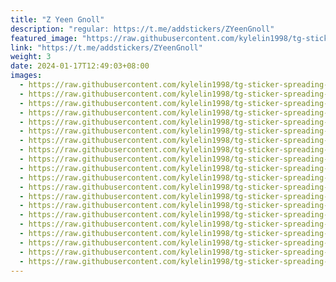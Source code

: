 ```yaml
---
title: "Z Yeen Gnoll"
description: "regular: https://t.me/addstickers/ZYeenGnoll"
featured_image: "https://raw.githubusercontent.com/kylelin1998/tg-sticker-spreading-worldwide-images/main/img/ff9d0593-cd05-46fb-9707-a43d3554cefe.jpg"
link: "https://t.me/addstickers/ZYeenGnoll"
weight: 3
date: 2024-01-17T12:49:03+08:00
images:
  - https://raw.githubusercontent.com/kylelin1998/tg-sticker-spreading-worldwide-images/main/img/ff9d0593-cd05-46fb-9707-a43d3554cefe.jpg
  - https://raw.githubusercontent.com/kylelin1998/tg-sticker-spreading-worldwide-images/main/img/7fcc380b-a54a-4906-b3f1-ca3b24819236.jpg
  - https://raw.githubusercontent.com/kylelin1998/tg-sticker-spreading-worldwide-images/main/img/fe281f80-0e7a-4ede-a25b-7e181f1824e7.jpg
  - https://raw.githubusercontent.com/kylelin1998/tg-sticker-spreading-worldwide-images/main/img/ac88e395-e840-4797-b504-b33cc80d060a.jpg
  - https://raw.githubusercontent.com/kylelin1998/tg-sticker-spreading-worldwide-images/main/img/e5acb7db-fdf5-4a26-a67d-6e1ca4578ecf.jpg
  - https://raw.githubusercontent.com/kylelin1998/tg-sticker-spreading-worldwide-images/main/img/b19d9d70-0a05-449b-94fb-bfde10b00fa8.jpg
  - https://raw.githubusercontent.com/kylelin1998/tg-sticker-spreading-worldwide-images/main/img/3e308864-4fc8-45f8-9663-f01940ba59b2.jpg
  - https://raw.githubusercontent.com/kylelin1998/tg-sticker-spreading-worldwide-images/main/img/2cbb044b-283c-4405-8de1-cbbc2168b396.jpg
  - https://raw.githubusercontent.com/kylelin1998/tg-sticker-spreading-worldwide-images/main/img/914e023a-8ecb-4041-8fce-5c65c68a89d3.jpg
  - https://raw.githubusercontent.com/kylelin1998/tg-sticker-spreading-worldwide-images/main/img/3570b8f5-e35b-49a4-abb9-c54afb325761.jpg
  - https://raw.githubusercontent.com/kylelin1998/tg-sticker-spreading-worldwide-images/main/img/98fdb7d9-1610-4c94-9e04-a64d735e3192.jpg
  - https://raw.githubusercontent.com/kylelin1998/tg-sticker-spreading-worldwide-images/main/img/9c6e16ba-f987-460b-914c-0db3ab8817d1.jpg
  - https://raw.githubusercontent.com/kylelin1998/tg-sticker-spreading-worldwide-images/main/img/38eb96a5-b3da-4634-8994-bf85e9d94960.jpg
  - https://raw.githubusercontent.com/kylelin1998/tg-sticker-spreading-worldwide-images/main/img/c0d4a39a-ff86-49b7-bf0e-03b19562eef7.jpg
  - https://raw.githubusercontent.com/kylelin1998/tg-sticker-spreading-worldwide-images/main/img/466f97c3-4d4a-44ba-8275-314928db028b.jpg
  - https://raw.githubusercontent.com/kylelin1998/tg-sticker-spreading-worldwide-images/main/img/f9767d08-4e6b-4850-a5e2-b70fdc31f8d9.jpg
  - https://raw.githubusercontent.com/kylelin1998/tg-sticker-spreading-worldwide-images/main/img/4c6fe9fb-338d-4a3a-8e96-69e6f2379524.jpg
  - https://raw.githubusercontent.com/kylelin1998/tg-sticker-spreading-worldwide-images/main/img/77201f07-3508-43b1-9771-e11283172c1b.jpg
  - https://raw.githubusercontent.com/kylelin1998/tg-sticker-spreading-worldwide-images/main/img/91c2015f-8c8a-4cf3-8421-49e7e62365c1.jpg
  - https://raw.githubusercontent.com/kylelin1998/tg-sticker-spreading-worldwide-images/main/img/900b72c7-6afc-4814-99c4-f9cb155bbb49.jpg
---
```

